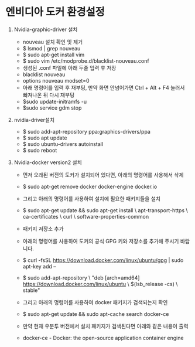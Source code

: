 # 엔비디아 도커 환경설정 

1. Nvidia-graphic-driver 설치
   
   - nouveau 설치 확인 및 제거
   - $ lsmod | grep nouveau
   - $ sudo apt-get install vim
   - $ sudo vim /etc/modprobe.d/blacklist-nouveau.conf
   - 생성된 .conf 파일에 아래 두줄 입력 후 저장
   - blacklist nouveau
   - options nouveau modset=0
   - 아래 명령어를 입력 후 재부팅, 만약 화면 안넘어가면 Ctrl + Alt + F4 눌러서 빠져나온 뒤 다시 재부팅
   - $sudo update-initramfs -u
   - $sudo service gdm stop

1. nvidia-driver설치
   - $ sudo add-apt-repository ppa:graphics-drivers/ppa
   - $ sudo apt update
   - $ sudo ubuntu-drivers autoinstall
   - $ sudo reboot

1. Nvidia-docker version2 설치
   - 먼저 오래된 버전의 도커가 설치되어 있다면, 아래의 명령어를 사용해서 삭제
   - $ sudo apt-get remove docker docker-engine docker.io

   - 그리고 아래의 명령어를 사용하여 설치에 필요한 패키지들을 설치
   - $ sudo apt-get update && sudo apt-get install \ apt-transport-https \ ca-certificates \ curl \ software-properties-common

   - 패키지 저장소 추가
   - 아래의 명령어를 사용하여 도커의 공식 GPG 키와 저장소를 추가해 주시기 바랍니다.

   - $ curl -fsSL https://download.docker.com/linux/ubuntu/gpg | sudo apt-key add – 

   - $ sudo add-apt-repository \ "deb [arch=amd64] https://download.docker.com/linux/ubuntu \ $(lsb_release -cs) \ stable"

   - 그리고 아래의 명령어를 사용하여 docker 패키지가 검색되는지 확인
   - $ sudo apt-get update && sudo apt-cache search docker-ce

   - 만약 현재 우분투 버전에서 설치 패키지가 검색된다면 아래와 같은 내용이 출력
   - docker-ce - Docker: the open-source application container engine



